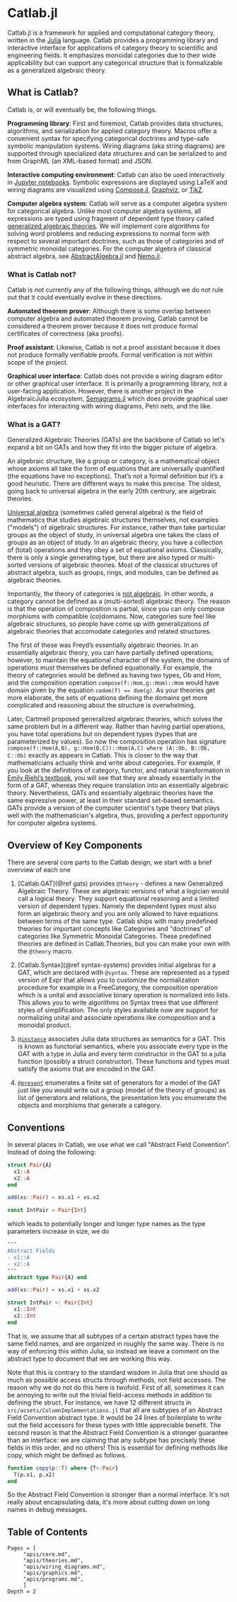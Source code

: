 # Catlab.jl

Catlab.jl is a framework for applied and computational category theory, written
in the [Julia](https://julialang.org) language. Catlab provides a programming
library and interactive interface for applications of category theory to
scientific and engineering fields. It emphasizes monoidal categories due to
their wide applicability but can support any categorical structure that is
formalizable as a generalized algebraic theory.

## What is Catlab?

Catlab is, or will eventually be, the following things.

**Programming library**: First and foremost, Catlab provides data structures,
algorithms, and serialization for applied category theory. Macros offer a
convenient syntax for specifying categorical doctrines and type-safe symbolic
manipulation systems. Wiring diagrams (aka string diagrams) are supported
through specialized data structures and can be serialized to and from GraphML
(an XML-based format) and JSON.

**Interactive computing environment**: Catlab can also be used interactively in
[Jupyter notebooks](http://jupyter.org). Symbolic expressions are displayed
using LaTeX and wiring diagrams are visualized using
[Compose.jl](https://github.com/GiovineItalia/Compose.jl),
[Graphviz](http://www.graphviz.org), or [TikZ](https://github.com/pgf-tikz/pgf).

**Computer algebra system**: Catlab will serve as a computer algebra system for
categorical algebra. Unlike most computer algebra systems, all expressions are
typed using fragment of dependent type theory called [generalized algebraic
theories](https://ncatlab.org/nlab/show/generalized+algebraic+theory). We will
implement core algorithms for solving word problems and reducing expressions to
normal form with respect to several important doctrines, such as those of
categories and of symmetric monoidal categories. For the computer algebra of
classical abstract algebra, see
[AbstractAlgebra.jl](https://github.com/wbhart/AbstractAlgebra.jl) and
[Nemo.jl](https://github.com/wbhart/Nemo.jl).

### What is Catlab not?

Catlab is *not* currently any of the following things, although we do not rule
out that it could eventually evolve in these directions.

**Automated theorem prover**: Although there is some overlap between computer
algebra and automated theorem proving, Catlab cannot be considered a theorem
prover because it does not produce formal certificates of correctness
(aka proofs).

**Proof assistant**: Likewise, Catlab is not a proof assistant because it does
not produce formally verifiable proofs. Formal verification is not within scope
of the project.

**Graphical user interface**: Catlab does not provide a wiring diagram editor
or other graphical user interface. It is primarily a programming library, not a
user-facing application. However, there is another project in the AlgebraicJulia
ecosystem, [Semagrams.jl](https://github.com/AlgebraicJulia/Semagrams.jl)
which does provide graphical user interfaces for interacting with wiring
diagrams, Petri nets, and the like.

### What is a GAT?

Generalized Algebraic Theories (GATs) are the backbone of Catlab so let's expand a bit on GATs and how they fit into the bigger picture of algebra.

An algebraic structure, like a group or category, is a mathematical object whose axioms all take the form of equations that are universally quantified (the equations have no exceptions). That’s not a formal definition but it’s a good heuristic. There are different ways to make this precise. The oldest, going back to universal algebra in the early 20th centrury, are algebraic theories.

[Universal algebra](https://en.wikipedia.org/wiki/Universal_algebra) (sometimes called general algebra) is the field of mathematics that studies algebraic structures themselves, not examples ("models") of algebraic structures. For instance, rather than take particular groups as the object of study, in universal algebra one takes the class of groups as an object of study. In an algebraic theory, you have a collection of (total) operations and they obey a set of equational axioms. Classically, there is only a single generating type, but there are also typed or multi-sorted versions of algebraic theories. Most of the classical structures of abstract algebra, such as groups, rings, and modules, can be defined as algebraic theories.

Importantly, the theory of categories is [not algebraic](https://mathoverflow.net/q/354920). In other words, a category cannot be defined as a (multi-sorted) algebraic theory. The reason is that the operation of composition is partial, since you can only compose morphisms with compatible (co)domains. Now, categories sure feel like algebraic structures, so people have come up with generalizations of algebraic theories that accomodate categories and related structures.

The first of these was Freyd’s essentially algebraic theories. In an essentially algebraic theory, you can have partially defined operations; however, to maintain the equational character of the system, the domains of operations must themselves be defined equationally. For example, the theory of categories would be defined as having two types, Ob and Hom, and the composition operation `compose(f::Hom,g::Hom)::Hom` would have domain given by the equation `codom(f) == dom(g)`. As your theories get more elaborate, the sets of equations defining the domains get more complicated and reasoning about the structure is overwhelming.

Later, Cartmell proposed generalized algebraic theories, which solves the same problem but in a different way. Rather than having partial operations, you have total operations but on dependent types (types that are parameterized by values). So now the composition operation has signature `compose(f::Hom(A,B), g::Hom(B,C))::Hom(A,C) where (A::Ob, B::Ob, C::Ob)`  exactly as appears in Catlab. This is closer to the way that mathematicians actually think and write about categories. For example, if you look at the definitions of category, functor, and natural transformation in [Emily Riehl’s textbook](http://www.math.jhu.edu/~eriehl/context/), you will see that they are already essentially in the form of a GAT, whereas they require translation into an essentially algebraic theory. Nevertheless, GATs and essentially algebraic theories have the same expressive power, at least in their standard set-based semantics. GATs provide a version of the computer scientist's type theory that plays well with the mathematician's algebra, thus, providing a perfect opportunity for computer algebra systems.

## Overview of Key Components

There are several core parts to the Catlab design, we start with a brief overview of each one

1. [Catlab.GAT](@ref gats) provides `@theory` - defines a new Generalized Algebraic Theory. These are algebraic versions of what a logician would call a logical theory. They support equational reasoning and a limited version of dependent types. Namely the dependent types must also form an algebraic theory and you are only allowed to have equations between terms of the same type. Catlab ships with many predefined theories for important concepts like Categories and "doctrines" of categories like Symmetric Monoidal Categories. These predefined theories are defined in Catlab.Theories, but you can make your own with the `@theory` macro.

2. [Catlab.Syntax](@ref syntax-systems) provides initial algebras for a GAT, which are declared with `@syntax`. These are represented as a typed version of Expr that allows you to customize the normalization procedure for example in a FreeCategory, the composition operation which is a unital and associative binary operation is normalized into lists. This allows you to write algorithms on Syntax trees that use different styles of simplification. The only styles available now are support for normalizing unital and associate operations like comoposition and a monoidal product.

3. [`@instance`](@ref) associates Julia data structures as semantics for a GAT. This is known as functorial semantics, where you associate every type in the GAT with a type in Julia and every term constructor in the GAT to a julia function (possibly a struct constructor). These functions and types must satisfy the axioms that are encoded in the GAT. 

4. [`@present`](@ref) enumerates a finite set of generators for a model of the GAT just like you would write out a group (model of the theory of groups) as list of generators and relations, the presentation lets you enumerate the objects and morphisms that generate a category.

## Conventions

In several places in Catlab, we use what we call "Abstract Field Convention". Instead of doing the following:

```julia
struct Pair{A}
  x1::A
  x2::A
end

add(xs::Pair) = xs.x1 + xs.x2

const IntPair = Pair{Int}
```

which leads to potentially longer and longer type names as the type parameters increase in size,
we do

```julia
"""
Abstract Fields
- x1::A
- x2::A
"""
abstract type Pair{A} end

add(xs::Pair) = xs.x1 + xs.x2

struct IntPair <: Pair{Int}
  x1::Int
  x2::Int
end
```

That is, we assume that all subtypes of a certain abstract types have the same
field names, and are organized in roughly the same way. There is no way of
enforcing this within Julia, so instead we leave a comment on the abstract type
to document that we are working this way.

Note that this is contrary to the standard wisdom in Julia that one should as
much as possible access structs through methods, not field accesses. The reason
why we do not do this here is twofold. First of all, sometimes it can be
annoying to write out the trivial field-access methods in addition to defining
the struct.  For instance, we have 12 different structs in
`src/acsets/ColumnImplementations.jl` that all are subtypes of an Abstract Field
Convention abstract type. It would be 24 lines of boilerplate to write out the
field accessors for these types with little appreciable benefit. The second
reason is that the Abstract Field Convention is a stronger guarantee than an
interface: we are claiming that any subtype has precisely these fields in this
order, and no others! This is essential for defining methods like copy, which
might be defined as follows.

```julia
function copy(p::T) where {T<:Pair}
  T(p.x1, p.x2)
end
```

So the Abstract Field Convention is stronger than a normal interface. It's not
really about encapsulating data, it's more about cutting down on long names in
debug messages.

## Table of Contents

```@contents
Pages = [
     "apis/core.md",
     "apis/theories.md",
     "apis/wiring_diagrams.md",
     "apis/graphics.md",
     "apis/programs.md",
     ]
Depth = 2
```
